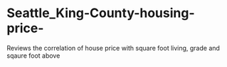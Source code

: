 # Seattle_King-County-housing-price-
Reviews the correlation of house price with square foot living, grade and sqaure foot above
